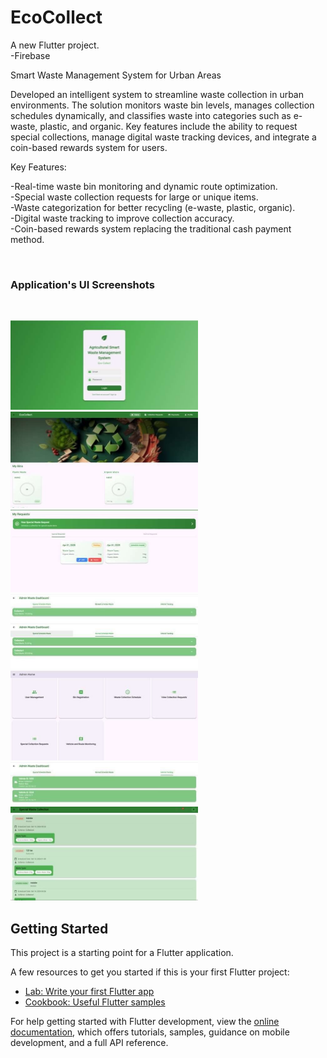 # EcoCollect

A new Flutter project.<br>
-Firebase
<br>

Smart Waste Management System for Urban Areas<br>

Developed an intelligent system to streamline waste collection in urban environments. The solution monitors waste bin levels, manages collection schedules dynamically, and classifies waste into categories such as e-waste, plastic, and organic. Key features include the ability to request special collections, manage digital waste tracking devices, and integrate a coin-based rewards system for users.<br>

Key Features:<br>

-Real-time waste bin monitoring and dynamic route optimization.<br>
-Special waste collection requests for large or unique items.<br>
-Waste categorization for better recycling (e-waste, plastic, organic).<br>
-Digital waste tracking to improve collection accuracy.<br>
-Coin-based rewards system replacing the traditional cash payment method.<br>

<br><h3>Application's UI Screenshots</h3><br>

<p><img src="EcoCollector Screenshots/Picture1.jpg" width="300"/>&ensp; &ensp;
<img src="EcoCollector Screenshots/Picture2.jpg" width="300" />&ensp; &ensp;
<img src="EcoCollector Screenshots/Picture3.jpg" width="300" />&ensp; &ensp;
<img src="EcoCollector Screenshots/Picture4.jpg" width="300" />&ensp; &ensp;
<img src="EcoCollector Screenshots/Picture5.jpg" width="300" />&ensp; &ensp;
<img src="EcoCollector Screenshots/Picture6.jpg" width="300" />&ensp; &ensp;
<img src="EcoCollector Screenshots/Picture7.jpg" width="300" />&ensp; &ensp;
<img src="EcoCollector Screenshots/Picture8.jpg" width="300" /></p>

## Getting Started

This project is a starting point for a Flutter application.

A few resources to get you started if this is your first Flutter project:

- [Lab: Write your first Flutter app](https://docs.flutter.dev/get-started/codelab)
- [Cookbook: Useful Flutter samples](https://docs.flutter.dev/cookbook)

For help getting started with Flutter development, view the
[online documentation](https://docs.flutter.dev/), which offers tutorials,
samples, guidance on mobile development, and a full API reference.
